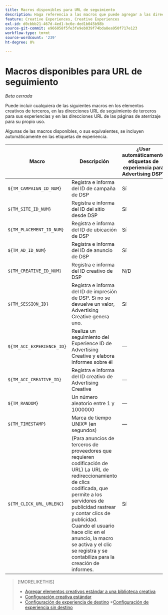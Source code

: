 ```yaml
---
title: Macros disponibles para URL de seguimiento
description: Haga referencia a las macros que puede agregar a las direcciones URL de la página de aterrizaje, las direcciones URL de seguimiento y los elementos creativos de terceros.
feature: Creative Experiences, Creative Experiences
exl-id: d0cbbb21-467d-4ed1-bc6e-ded1b045b98b
source-git-commit: e966058f5fe3fe9eb039f74bda8ea950f717e123
workflow-type: tm+mt
source-wordcount: '239'
ht-degree: 0%

---
```


# Macros disponibles para URL de seguimiento

*Beta cerrada*

<!-- More feature metadata???  -->

Puede incluir cualquiera de las siguientes macros en los elementos creativos de terceros, en las direcciones URL de seguimiento de terceros para sus experiencias y en las direcciones URL de las páginas de aterrizaje para su propio uso.

Algunas de las macros disponibles, o sus equivalentes, se incluyen automáticamente en las etiquetas de experiencia.

<!-- Later: 

| Macro | Description | Automatically in experience tags for Advertising DSP? | Automatically in experience tags for [!DNL Google Campaign Manager 360]? |
| --- | --- | --- | --- |
| `${TM_CAMPAIGN_ID_NUM}` | Tracks and reports the campaign ID from the DSP | Yes | No, but tags include the equivalent [!DNL Google Campaign Manager 360] macro `%ebuy!` |
| `${TM_SITE_ID_NUM}` | Tracks and reports the site ID from the DSP | Yes | No, but tags include the equivalent [!DNL Google Campaign Manager 360] macro `%esid!` |
| `${TM_PLACEMENT_ID_NUM}` | Tracks and reports the placement ID from the DSP | Yes | No, but tags include the equivalent [!DNL Google Campaign Manager 360] macro `%epid!` |
| `${TM_AD_ID_NUM}` | Tracks and reports the ad ID from the DSP | Yes | No, but tags include the equivalent [!DNL Google Campaign Manager 360] macro `%eaid!` |
| `${TM_CREATIVE_ID_NUM}` | Tracks and reports the creative ID from the DSP | N/A | No, but tags include the equivalent [!DNL Google Campaign Manager 360] macro `%ecid!` |
| `${TM_SESSION_ID}` | Tracks and reports the impression ID from the DSP. If a value isn't returned, Advertising Creative generates one. | Yes | &mdash; |
| `${TM_ACC_EXPERIENCE_ID}` | Tracks and reports the Advertising Creative experience ID | &mdash; | &mdash; |
| `${TM_ACC_CREATIVE_ID}` | Tracks and reports the Advertising Creative creative ID | &mdash; | &mdash; |
| `${TM_RANDOM}` | A random number between 1 and 1000000 | &mdash; | &mdash; |
| `${TM_TIMESTAMP}` | The Unix Timestamp (in seconds) | &mdash; | &mdash; |
| `${TM_CLICK_URL_URLENC}` | (For third-party ads from vendors who require URL encoding) The encoded click redirect URL, which enables ad servers to track and count ad clicks. When the ad is served and the user clicks on it, the macro is activated, and the click is recorded and counted for reporting purposes. | Yes | &mdash; |

-->

| Macro | Descripción | ¿Usar automáticamente etiquetas de experiencia para Advertising DSP? |
| --- | --- | --- |
| `${TM_CAMPAIGN_ID_NUM}` | Registra e informa del ID de campaña de DSP | Sí |
| `${TM_SITE_ID_NUM}` | Registra e informa del ID del sitio desde DSP | Sí |
| `${TM_PLACEMENT_ID_NUM}` | Registra e informa del ID de ubicación de DSP | Sí |
| `${TM_AD_ID_NUM}` | Registra e informa del ID de anuncio de DSP | Sí |
| `${TM_CREATIVE_ID_NUM}` | Registra e informa del ID creativo de DSP | N/D |
| `${TM_SESSION_ID}` | Registra e informa del ID de impresión de DSP. Si no se devuelve un valor, Advertising Creative genera uno. | Sí |
| `${TM_ACC_EXPERIENCE_ID}` | Realiza un seguimiento del Experience ID de Advertising Creative y elabora informes sobre él | — |
| `${TM_ACC_CREATIVE_ID}` | Registra e informa del ID creativo de Advertising Creative | — |
| `${TM_RANDOM}` | Un número aleatorio entre 1 y 1000000 | — |
| `${TM_TIMESTAMP}` | Marca de tiempo UNIX® (en segundos) | — |
| `${TM_CLICK_URL_URLENC}` | (Para anuncios de terceros de proveedores que requieren codificación de URL) La URL de redireccionamiento de clics codificada, que permite a los servidores de publicidad rastrear y contar clics de publicidad. Cuando el usuario hace clic en el anuncio, la macro se activa y el clic se registra y se contabiliza para la creación de informes. | Sí |

>[!MORELIKETHIS]
>
>* [Agregar elementos creativos estándar a una biblioteca creativa](/help/creative/creative-libraries/creative-add-standard.md#creative-add-third-party)
>* [Configuración creativa estándar](/help/creative/creative-libraries/creative-settings-standard.md#creative-settings-third-party)
>* [Configuración de experiencia de destino](/help/creative/experiences/experience-settings-targeting.md)
>*[Configuración de experiencia sin destino](/help/creative/experiences/experience-settings-no-targeting.md)
